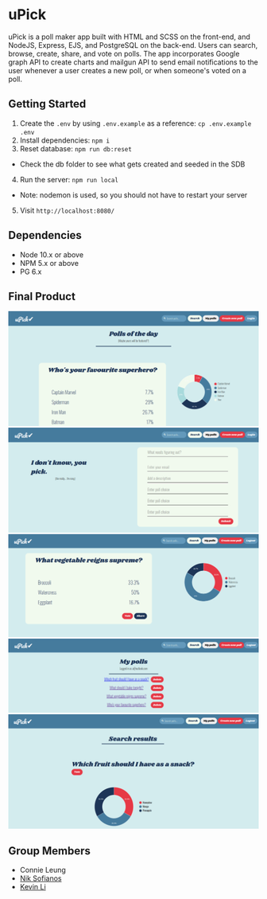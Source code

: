 uPick
=========

uPick is a poll maker app built with HTML and SCSS on the front-end, and NodeJS, Express, EJS, and PostgreSQL on the back-end. Users can search, browse, create, share, and vote on polls. The app incorporates Google graph API to create charts and mailgun API to send email notifications to the user whenever a user creates a new poll, or when someone's voted on a poll.


## Getting Started

1. Create the `.env` by using `.env.example` as a reference: `cp .env.example .env`
2. Install dependencies: `npm i`
3. Reset database: `npm run db:reset`
  - Check the db folder to see what gets created and seeded in the SDB
4. Run the server: `npm run local`
  - Note: nodemon is used, so you should not have to restart your server
5. Visit `http://localhost:8080/`

## Dependencies

- Node 10.x or above
- NPM 5.x or above
- PG 6.x

## Final Product

!["Home Page"](https://github.com/leungcnie/uPick/blob/master/docs/homepage.png?raw=true)
!["Poll Creation Page"](https://github.com/leungcnie/uPick/blob/master/docs/poll-creation.png?raw=true)
!["Poll Results Page"](https://github.com/leungcnie/uPick/blob/master/docs/results-page.png?raw=true)
!["My polls page"](https://github.com/leungcnie/uPick/blob/master/docs/my-polls.png?raw=true)
!["Search page"](https://github.com/leungcnie/uPick/blob/master/docs/search.png?raw=true)

## Group Members
* Connie Leung
* [Nik Sofianos](https://github.com/nsofianos)
* [Kevin Li](https://github.com/Kevinli296)
